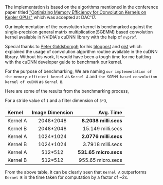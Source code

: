 The implementation is based on the algorithms mentioned in the conference paper titled ["Optimizing Memory Efficiency for Convolution Kernels on Kepler GPUs"](https://arxiv.org/abs/1705.10591) which was accepted at DAC'17.

Our implementation of the convolution kernel is benchmarked against the single-precision general matrix multiplication(SGEMM) based convolution kernel  available in NVIDIA's cuDNN library with the help of `nvprof`.

Special thanks to [Peter Goldsborogh](https://github.com/goldsborough) for his [blogpost](http://www.goldsborough.me/cuda/ml/cudnn/c++/2017/10/01/14-37-23-convolutions_with_cudnn/) and [gist](https://gist.github.com/goldsborough/865e6717e64fbae75cdaf6c9914a130d) which explained the usage of convolution algorithm routine available in the cuDNN library. Without his work, It would have been a tough time for me battling with the cuDNN developer guide to benchmark our kernel.

For the purpose of benchmarking, We are naming `our implementation of the memory-efficient kernel` as `Kernel A` and `the SGEMM based convolution kernel of cuDNN` as `Kernel B`.

Here are some of the results from the benchmarking process,

For a stride value of `1` and a filter dimension of `3*3`,


| Kernel | Image Dimension | Avg. Time|
| :--- | :---: | ---: |
| Kernel A | 2048*2048 | **8.2038 milli.secs** |
| Kernel B | 2048*2048 | 15.149 milli.secs |
| Kernel A | 1024*1024 | **2.0776 milli.secs** |
| Kernel B | 1024*1024 | 3.7918 milli.secs |
| Kernel A | 512*512 | **531.65 micro.secs** |
| Kernel B | 512*512 | 955.65 micro.secs |


From the above table, it can be clearly seen that `Kernel A` outperforms `Kernel B` in the time taken for computation by a factor of ~2x.
